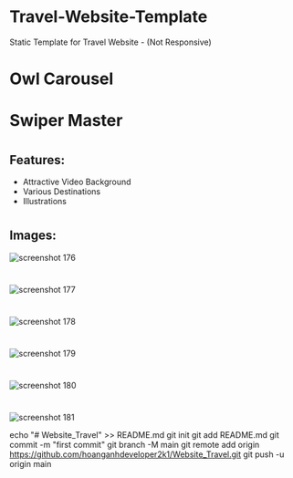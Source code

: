 # Travel-Website-Template

Static Template for Travel Website - (Not Responsive)

#

# Owl Carousel

# Swiper Master

#

## Features:

- Attractive Video Background
- Various Destinations
- Illustrations

#

## Images:

![screenshot 176](https://user-images.githubusercontent.com/46291816/51023199-5b30e500-15ac-11e9-8113-486053ffe03b.png)

#

![screenshot 177](https://user-images.githubusercontent.com/46291816/51023202-5bc97b80-15ac-11e9-9bd4-98c3e2578c2f.png)

#

![screenshot 178](https://user-images.githubusercontent.com/46291816/51023203-5bc97b80-15ac-11e9-9d3f-0b52b6841246.png)

#

![screenshot 179](https://user-images.githubusercontent.com/46291816/51023204-5c621200-15ac-11e9-9d44-3ab630d54eba.png)

#

![screenshot 180](https://user-images.githubusercontent.com/46291816/51023205-5c621200-15ac-11e9-98c0-44a53bcbfc9f.png)

#

![screenshot 181](https://user-images.githubusercontent.com/46291816/51023206-5cfaa880-15ac-11e9-94bb-3e84fe361d0f.png)

echo "# Website_Travel" >> README.md
git init
git add README.md
git commit -m "first commit"
git branch -M main
git remote add origin https://github.com/hoanganhdeveloper2k1/Website_Travel.git
git push -u origin main
